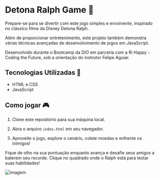 # Detona Ralph Game 👾

Prepare-se para se divertir com este jogo simples e envolvente, inspirado no clássico filme da Disney Detona Ralph.

Além de proporcionar entretenimento, este projeto também demonstra várias técnicas avançadas de desenvolvimento de jogos em JavaScript.

Desenvolvido durante o Bootcamp da DIO em parceria com a Ri Happy - Coding the Future, sob a orientação do instrutor Felipe Aguiar.

## Tecnologias Utilizadas 📱
- HTML e CSS 
- JavaScript

## Como jogar 🎮
1. Clone este repositório para sua máquina local.

2. Abra o arquivo `index.html` em seu navegador.

3. Aproveite o jogo, explore o cenário, colete moedas e enfrente os inimigos!

Fique de olho na sua pontuação enquanto avança e desafie seus amigos a baterem seu recorde. Clique no quadrado onde o Ralph está para testar suas habilidades!

![imagem](img/detona-ralph-resultado.png)
